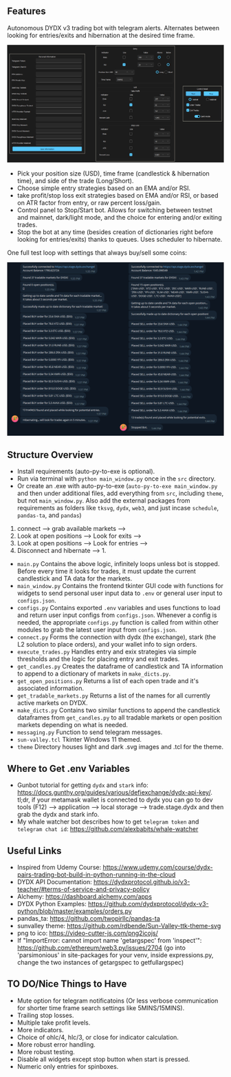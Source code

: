 ## Features

Autonomous DYDX v3 trading bot with telegram alerts. Alternates between looking for entries/exits and hibernation at the desired time frame. 

![](/pictures/ui.png)

- Pick your position size (USD), time frame (candlestick & hibernation time), and side of the trade (Long/Short).
- Choose simple entry strategies based on an EMA and/or RSI.
- take profit/stop loss exit strategies based on EMA and/or RSI, or based on ATR factor from entry, or raw percent loss/gain.
- Control panel to Stop/Start bot. Allows for switching between testnet and mainnet, dark/light mode, and the choice for entering and/or exiting trades.
- Stop the bot at any time (besides creation of dictionaries right before looking for entries/exits) thanks to queues. Uses scheduler to hibernate.


One full test loop with settings that always buy/sell some coins:

![](/pictures/telegrampicture.png)


## Structure Overview

- Install requirements (auto-py-to-exe is optional).
- Run via terminal with `python main_window.py` once in the `src` directory. 
- Or create an .exe with auto-py-to-exe (`auto-py-to-exe main_window.py` and then under additional files, add everything from `src`, including `theme`, but not `main_window.py`. Also add the external packages from requirements as folders like `tksvg`, `dydx`, `web3`, and just incase `schedule`, `pandas-ta`, and `pandas`)

1. connect --> grab available markets -->
2. Look at open positions --> Look for exits -->
3. Look at open positions --> Look for entries -->
4. Disconnect and hibernate --> 1.

- `main.py` Contains the above logic, infinitely loops unless bot is stopped. Before every time it looks for trades, it must update the current candlestick and TA data for the markets.
- `main_window.py` Contains the frontend tkinter GUI code with functions for widgets to send personal user input data to `.env` or general user input to `configs.json`.
- `configs.py` Contains exported `.env` variables and uses functions to load and return user input configs from `configs.json`. Whenever a config is needed, the appropriate `configs.py` function is called from within other modules to grab the latest user input from `configs.json`.
- `connect.py` Forms the connection with dydx (the exchange), stark (the L2 solution to place orders), and your wallet info to sign orders.
- `execute_trades.py` Handles entry and exix strategies via simple thresholds and the logic for placing entry and exit trades.
- `get_candles.py` Creates the dataframe of candlestick and TA information to append to a dictionary of markets in `make_dicts.py`.
- `get_open_positions.py` Returns a list of each open trade and it's associated information.
- `get_tradable_markets.py` Returns a list of the names for all currently active markets on DYDX.
- `make_dicts.py` Contains two similar functions to append the candlestick dataframes from `get_candles.py` to all tradable markets or open position markets depending on what is needed.
- `messaging.py` Function to send telegram messages.
- `sun-valley.tcl` Tkinter Windows 11 themed.
- `theme` Directory houses light and dark .svg images and .tcl for the theme.


## Where to Get .env Variables

- Gunbot tutorial for getting `dydx` and `stark` info: https://docs.gunthy.org/guides/various/defiexchange/dydx-api-key/. tl;dr, if your metamask wallet is connected to dydx you can go to dev tools (F12) --> application --> local storage --> trade.stage.dydx and then grab the dydx and stark info.
- My whale watcher bot describes how to get `telegram token` and `telegram chat id`: https://github.com/alexbabits/whale-watcher


## Useful Links

- Inspired from Udemy Course: https://www.udemy.com/course/dydx-pairs-trading-bot-build-in-python-running-in-the-cloud
- DYDX API Documentation: https://dydxprotocol.github.io/v3-teacher/#terms-of-service-and-privacy-policy
- Alchemy: https://dashboard.alchemy.com/apps
- DYDX Python Examples: https://github.com/dydxprotocol/dydx-v3-python/blob/master/examples/orders.py
- pandas_ta: https://github.com/twopirllc/pandas-ta
- sunvalley theme: https://github.com/rdbende/Sun-Valley-ttk-theme-svg
- png to ico: https://video-cutter-js.com/png2icojs/
- If "ImportError: cannot import name 'getargspec' from 'inspect'": https://github.com/ethereum/web3.py/issues/2704 (go into 'parsimonious' in site-packages for your venv, inside expressions.py, change the two instances of getargspec to getfullargspec)


## TO DO/Nice Things to Have

- Mute option for telegram notificatoins (Or less verbose communication for shorter time frame search settings like 5MINS/15MINS).
- Trailing stop losses.
- Multiple take profit levels.
- More indicators.
- Choice of ohlc/4, hlc/3, or close for indicator calculation.
- More robust error handling.
- More robust testing.
- Disable all widgets except stop button when start is pressed.
- Numeric only entries for spinboxes.